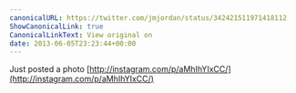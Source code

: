 ```yaml
---
canonicalURL: https://twitter.com/jmjordan/status/342421511971418112
ShowCanonicalLink: true
CanonicalLinkText: View original on
date: 2013-06-05T23:23:44+00:00
---
```

Just posted a photo [http://instagram.com/p/aMhIhYIxCC/](http://instagram.com/p/aMhIhYIxCC/)